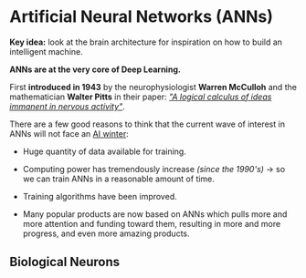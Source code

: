 # Artificial Neural Networks (ANNs)

**Key idea:** look at the brain architecture for inspiration on how to build an intelligent machine.

**ANNs are at the very core of Deep Learning.**

First **introduced in 1943** by the neurophysiologist **Warren McCulloh** and the mathematician **Walter Pitts** in their paper: [_"A logical calculus of ideas immanent in nervous activity"_](https://scholar.google.com/scholar?q=A+Logical+Calculus+of+Ideas+Immanent+in+Nervous+Activity+author%3Amcculloch).

There are a few good reasons to think that the current wave of interest in ANNs will not face an [AI winter](https://en.wikipedia.org/wiki/AI_winter):

- Huge quantity of data available for training.

- Computing power has tremendously increase _(since the 1990's)_ &rarr; so we can train ANNs in a reasonable amount of time.

- Training algorithms have been improved.

- Many popular products are now based on ANNs which pulls more and more attention and funding toward them, resulting in more and more progress, and even more amazing products.

## Biological Neurons

